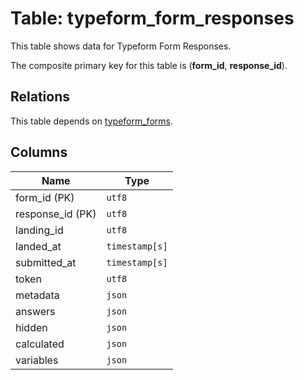 # Table: typeform_form_responses

This table shows data for Typeform Form Responses.

The composite primary key for this table is (**form_id**, **response_id**).

## Relations

This table depends on [typeform_forms](typeform_forms).

## Columns

| Name          | Type          |
| ------------- | ------------- |
|form_id (PK)|`utf8`|
|response_id (PK)|`utf8`|
|landing_id|`utf8`|
|landed_at|`timestamp[s]`|
|submitted_at|`timestamp[s]`|
|token|`utf8`|
|metadata|`json`|
|answers|`json`|
|hidden|`json`|
|calculated|`json`|
|variables|`json`|
